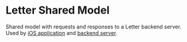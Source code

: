 # Letter Shared Model

Shared model with requests and responses to a Letter backend server. Used by [iOS application](https://github.com/Sorix/whirr-letter) and [backend server](https://github.com/Sorix/whirr-letter-backend).

